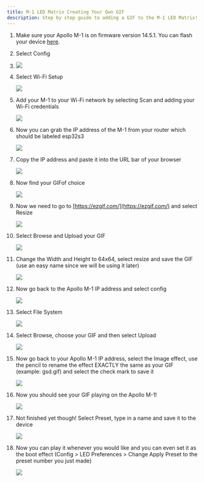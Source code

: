 ```yaml
---
title: M-1 LED Matrix Creating Your Own GIF
description: Step by step guide to adding a GIF to the M-1 LED Matrix!
---
```

1. Make sure your Apollo M-1 is on firmware version 14.5.1. You can flash your device [here](https://wiki.apolloautomation.com/products/m1/troubleshooting/m1-reflash/).
2. Select Config

1. ![](../../../assets/config.png)
2. Select Wi-Fi Setup

   ![](../../../assets/wifi.png)

3. Add your M-1 to your Wi-Fi network by selecting Scan and adding your Wi-Fi credentials

   ![](../../../assets/ssid.png)

4. Now you can grab the IP address of the M-1 from your router which should be labeled esp32s3

   ![](../../../assets/esp.png)

5. Copy the IP address and paste it into the URL bar of your browser

   ![](../../../assets/ip.png)

6. Now find your GIFof choice

   ![](../../../assets/gsd.gif)

7. Now we need to go to [https://ezgif.com/](https://ezgif.com/) and select Resize

   ![](../../../assets/resize.png)

8. Select Browse and Upload your GIF

   ![](../../../assets/upload-gif.png)

9. Change the Width and Height to 64x64, select resize and save the GIF (use an easy name since we will be using it later)

   ![](../../../assets/64x64-1.png)

10. Now go back to the Apollo M-1 IP address and select config

    ![](../../../assets/config-1.png)

11. Select File System

    ![](../../../assets/file-system.png)

12. Select Browse, choose your GIF and then select Upload

    ![](../../../assets/upload.png)

13. Now go back to your Apollo M-1 IP address, select the Image effect, use the pencil to rename the effect EXACTLY the same as your GIF (example: gsd.gif) and select the check mark to save it

    ![](../../../assets/image-8.png)

14. Now you should see your GIF playing on the Apollo M-1!

    ![](../../../assets/panel.png)

15. Not finished yet though! Select Preset, type in a name and save it to the device

    ![](../../../assets/save.png)

16. Now you can play it whenever you would like and you can even set it as the boot effect (Config &gt; LED Preferences &gt; Change Apply Preset to the preset number you just made)

    ![](../../../assets/boot.png)

    &nbsp;

    &nbsp;